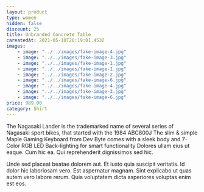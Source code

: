 ```yaml
---
layout: product
type: women
hidden: false
discount: 25
title: Unbranded Concrete Table
careatedAt: 2021-05-10T20:19:01.453Z
images:
    - image: "../../images/fake-image-4.jpg"
    - image: "../../images/fake-image-3.jpg"
    - image: "../../images/fake-image-1.jpg"
    - image: "../../images/fake-image-1.jpg"
    - image: "../../images/fake-image-2.jpg"
    - image: "../../images/fake-image-6.jpg"
    - image: "../../images/fake-image-4.jpg"
    - image: "../../images/fake-image-3.jpg"
    - image: "../../images/fake-image-6.jpg"
price: 989.00
category: Shirt
---
```

The Nagasaki Lander is the trademarked name of several series of Nagasaki sport bikes, that started with the 1984 ABC800J
The slim & simple Maple Gaming Keyboard from Dev Byte comes with a sleek body and 7- Color RGB LED Back-lighting for smart functionality
Dolores ullam eius ut eaque. Cum hic ea. Qui reprehenderit dignissimos sed hic.
 Unde sed placeat beatae dolorem aut. Et iusto quia suscipit veritatis. Id dolor hic laboriosam vero. Est aspernatur magnam. Sint explicabo ut quas autem vero labore rerum. Quia voluptatem dicta asperiores voluptas enim est eos.
